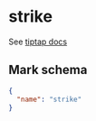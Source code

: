 # strike

See [tiptap docs](https://tiptap.dev/api/marks/subscript)

## Mark schema

```json
{
  "name": "strike"
}
```
